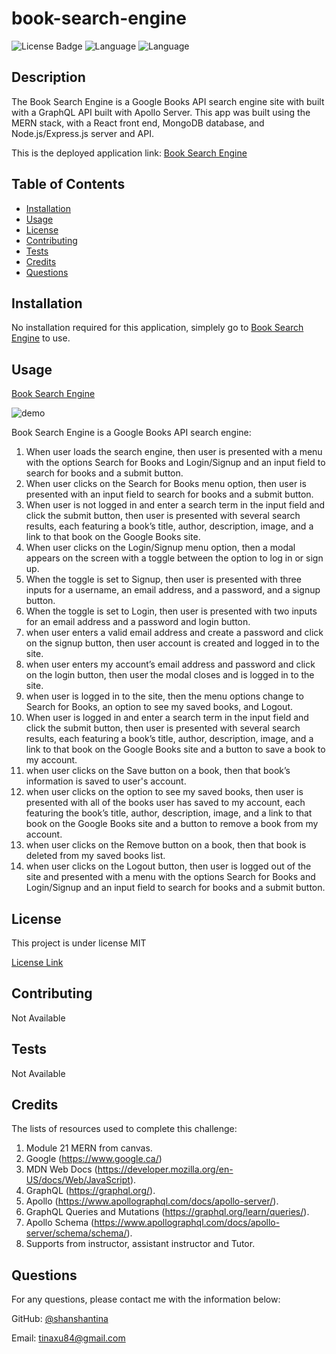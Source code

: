 # book-search-engine

  ![License Badge](https://img.shields.io/badge/License-MIT-brightgreen.svg) ![Language](https://img.shields.io/github/languages/count/shanshantina/book-search-engine?style=plastic&logo=appveyor&color=ff69b4) ![Language](https://img.shields.io/github/languages/top/shanshantina/book-search-engine?style=flat&logo=appveyor&color=blueviolet)
  

  ## Description
  The Book Search Engine is a Google Books API search engine site with built with a GraphQL API built with Apollo Server. This app was built using the MERN stack, with a React front end, MongoDB database, and Node.js/Express.js server and API.

  This is the deployed application link: [Book Search Engine](https://book-search-engine-shanshanxu.herokuapp.com/)


  ## Table of Contents
  * [Installation](#installation)
  * [Usage](#usage)
  * [License](#license)
  * [Contributing](#contributing)
  * [Tests](#tests)
  * [Credits](#credits)
  * [Questions](#questions)

  ## Installation
  No installation required for this application, simplely go to [Book Search Engine](https://book-search-engine-shanshanxu.herokuapp.com/) to use.

  ## Usage

   [Book Search Engine](https://book-search-engine-shanshanxu.herokuapp.com/)

   ![demo](./assets/demo.gif)

  Book Search Engine is a Google Books API search engine: 
  1. When user loads the search engine, then user is presented with a menu with the options Search for Books and Login/Signup and an input field to search for books and a submit button. 
  2. When user clicks on the Search for Books menu option, then user is presented with an input field to search for books and a submit button.      
  3. When user is not logged in and enter a search term in the input field and click the submit button, then user is presented with several search results, each featuring a book’s title, author, description, image, and a link to that book on the Google Books site.
  4. When user clicks on the Login/Signup menu option, then a modal appears on the screen with a toggle between the option to log in or sign up.
  5. When the toggle is set to Signup, then user is presented with three inputs for a username, an email address, and a password, and a signup button.
  6. When the toggle is set to Login, then user is presented with two inputs for an email address and a password and login button.
  7. when user enters a valid email address and create a password and click on the signup button, then user account is created and logged in to the site.
  8. when user enters my account’s email address and password and click on the login button, then user the modal closes and is logged in to the site.
  9. when user is logged in to the site, then the menu options change to Search for Books, an option to see my saved books, and Logout.
  10. When user is logged in and enter a search term in the input field and click the submit button, then user is presented with several search results, each featuring a book’s title, author, description, image, and a link to that book on the Google Books site and a button to save a book to my account.
  11. when user clicks on the Save button on a book, then that book’s information is saved to user's account.
  12. when user clicks on the option to see my saved books, then user is presented with all of the books user has saved to my account, each featuring the book’s title, author, description, image, and a link to that book on the Google Books site and a button to remove a book from my account.
  13. when user clicks on the Remove button on a book, then that book is deleted from my saved books list.
  14. when user clicks on the Logout button, then user is logged out of the site and presented with a menu with the options Search for Books and Login/Signup and an input field to search for books and a submit button.

  ## License
  
  This project is under license MIT
  
  [License Link](https://choosealicense.com/licenses/)

  ## Contributing
  Not Available 

  ## Tests
  Not Available

  ## Credits
  The lists of resources used to complete this challenge: 
  1. Module 21 MERN from canvas. 
  2. Google (https://www.google.ca/) 
  3. MDN Web Docs (https://developer.mozilla.org/en-US/docs/Web/JavaScript).
  4. GraphQL (https://graphql.org/).
  5. Apollo (https://www.apollographql.com/docs/apollo-server/). 
  6. GraphQL Queries and Mutations (https://graphql.org/learn/queries/).
  7. Apollo Schema (https://www.apollographql.com/docs/apollo-server/schema/schema/).
  8. Supports from instructor, assistant instructor and Tutor.

  ## Questions

  For any questions, please contact me with the information below:

  GitHub: [@shanshantina](https://github.com/shanshantina)

  
  Email: tinaxu84@gmail.com